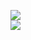 [![](https://img.shields.io/badge/Made%20With-Github%20Spray-lightgrey.svg?style=for-the-badge&logo=github)](https://github.com/Annihil/github-spray#13802)  
[![](https://i.imgur.com/2DrTn0Z.gif)](https://github.com/Annihil/github-spray)
